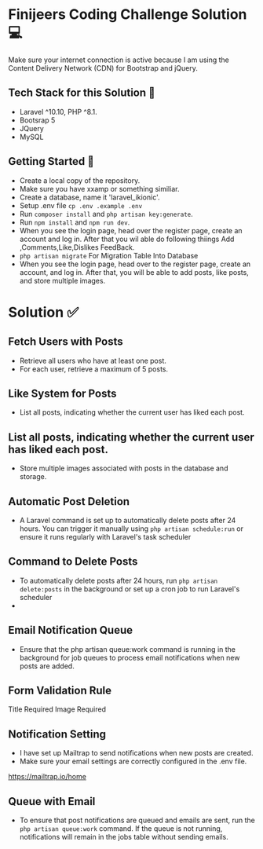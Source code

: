 # Finijeers Coding Challenge Solution 💻

Make sure your internet connection is active because I am using the Content Delivery Network (CDN) for Bootstrap and jQuery.

## Tech Stack for this Solution 🐘

-   Laravel ^10.10, PHP ^8.1.
-   Bootsrap 5
-   JQuery
-   MySQL

## Getting Started 🏃

-   Create a local copy of the repository.
-   Make sure you have xxamp or something similiar.
-   Create a database, name it 'laravel_ikionic'.
-   Setup .env file `cp .env .example .env`
-   Run `composer install` and `php artisan key:generate`.
-   Run `npm install` and `npm run dev`.
-   When you see the login page, head over the register page, create an account and log in. After     that you wil able do following thiings Add ,Comments,Like,Dislikes FeedBack.
-   `php artisan migrate` For Migration Table Into Database
- When you see the login page, head over to the register page, create an account, and log in. After that, you will be able to add posts, like posts, and store multiple images.

# Solution ✅

## Fetch Users with Posts
- Retrieve all users who have at least one post.
- For each user, retrieve a maximum of 5 posts.

## Like System for Posts

- List all posts, indicating whether the current user has liked each post.
    
## List all posts, indicating whether the current user has liked each post.

-  Store multiple images associated with posts in the database and storage.

## Automatic Post Deletion
- A Laravel command is set up to automatically delete posts after 24 hours. You can trigger it manually using `php artisan schedule:run` or ensure it runs regularly with Laravel's task scheduler

## Command to Delete Posts

- To automatically delete posts after 24 hours, run `php artisan  delete:posts` in the background or set up a cron job to run Laravel's scheduler
- 
## Email Notification Queue

- Ensure that the php artisan queue:work command is running in the background for job queues to process email notifications when new posts are added.


## Form Validation Rule
 Title Required
 Image Required
 
 ## Notification Setting
- I have set up Mailtrap to send notifications when new posts are created.
- Make sure your email settings are correctly configured in the .env file.

<!-- Link For Mailtrap -->
https://mailtrap.io/home

## Queue with Email
- To ensure that post notifications are queued and emails are sent, run the `php artisan queue:work` command. If the queue is not running, notifications will remain in the jobs table without sending emails.


